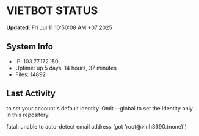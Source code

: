 # VIETBOT STATUS
**Updated**: Fri Jul 11 10:50:08 AM +07 2025

## System Info
- IP: 103.77.172.150
- Uptime: up 5 days, 14 hours, 37 minutes
- Files: 14892

## Last Activity

to set your account's default identity.
Omit --global to set the identity only in this repository.

fatal: unable to auto-detect email address (got 'root@vinh3690.(none)')

